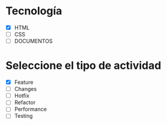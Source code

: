 # Tecnología
- [X] HTML
- [ ] CSS 
- [ ] DOCUMENTOS

# Seleccione el tipo de actividad

- [x] Feature
- [ ] Changes
- [ ] Hotfix
- [ ] Refactor
- [ ] Performance
- [ ] Testing
